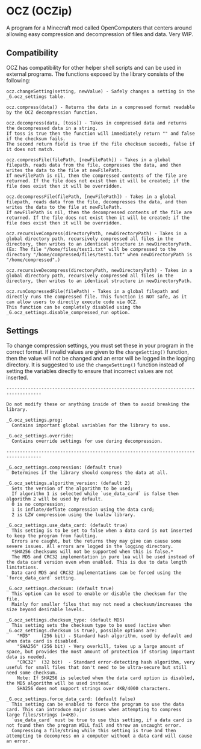 # OCZ (OCZip)
A program for a Minecraft mod called OpenComputers that centers around allowing easy compression and decompression of files and data.
Very WIP.

## Compatibility
  OCZ has compatibility for other helper shell scripts and can be used in external programs. The functions exposed by the library consists of the following:
    
    ocz.changeSetting(setting, newValue) - Safely changes a setting in the _G.ocz_settings table.
    
    ocz.compress(data)) - Returns the data in a compressed format readable by the OCZ decompression function.
    
    ocz.decompress(data, [toss]) - Takes in compressed data and returns the decompressed data in a string.
    If toss is true then the function will immediately return "" and false if the checksum fails.
    The second return field is true if the file checksum suceeds, false if it does not match.

    ocz.compressFile(filePath, [newFilePath]) - Takes in a global filepath, reads data from the file, compresses the data, and then writes the data to the file at newFilePath.
    If newFilePath is nil, then the compressed contents of the file are returned. If the file does not exist then it will be created; if the file does exist then it will be overridden.

    ocz.decompressFile(filePath, [newFilePath]) - Takes in a global filepath, reads data from the file, decompresses the data, and then writes the data to the file at newFilePath.
    If newFilePath is nil, then the decompressed contents of the file are returned. If the file does not exist then it will be created; if the file does exist then it will be overridden.

    ocz.recursiveCompress(directoryPath, newDirectoryPath) - Takes in a global directory path, recursively compressed all files in the directory, then writes to an identical structure in newDirectoryPath. 
    (Ex: The file "/home/files/test1.txt" will be compressed to the directory "/home/compressed/files/test1.txt" when newDirectoryPath is "/home/compressed".)

    ocz.recursiveDecompress(directoryPath, newDirectoryPath) - Takes in a global directory path, recursively compressed all files in the directory, then writes to an identical structure in newDirectoryPath.

    ocz.runCompressedFile(filePath) - Takes in a global filepath and directly runs the compressed file. This function is NOT safe, as it can allow users to directly execute code via OCZ.
    This function can be completely disabled using the _G.ocz_settings.disable_compressed_run option.
  
## Settings

  To change compression settings, you must set these in your program in the correct format.
  If invalid values are given to the `changeSetting()` function, then the value will not be changed and an error will be logged in the logging directory.
  It is suggested to use the `changeSetting()` function instead of setting the variables directly to ensure that incorrect values are not inserted.
  

    -----------------------------------------------------------------------------------

    Do not modify these or anything inside of them to avoid breaking the library.
  
    _G.ocz_settings.prog:
      Contains important global variables for the library to use.
    
    _G.ocz_settings.override:
      Contains override settings for use during decompression.
    
    -----------------------------------------------------------------------------------
  
    _G.ocz_settings.compression: (default true)
      Determines if the library should compress the data at all.
  
    _G.ocz_settings.algorithm_version: (default 2)
      Sets the version of the algorithm to be used;
      If algorithm 1 is selected while `use_data_card` is false then algorithm 2 will be used by default.
      0 is no compression;
      1 is inflate/deflate compression using the data card;
      2 is LZW compression using the lualzw library.
  
    _G.ocz_settings.use_data_card: (default true)
      This setting is to be set to false when a data card is not inserted to keep the program from faulting.
      Errors are caught, but the returns they may give can cause some severe issues. All errors are logged in the logging directory.
      *SHA256 checksums will not be supported when this is false.*
      The MD5 and CRC32 implementation in pure lua will be used instead of the data card version even when enabled. This is due to data length limitations.
      Data card MD5 and CRC32 implementations can be forced using the `force_data_card` setting.
    
    _G.ocz_settings.checksum: (default true)
      This option can be used to enable or disable the checksum for the file.
      Mainly for smaller files that may not need a checksum/increases the size beyond desirable levels.
    
    _G.ocz_settings.checksum_type: (default MD5)
      This setting sets the checksum type to be used (active when _G.ocz_settings.checksum is true), possible options are:
        "MD5"    (256 bit) - Standard hash algorithm, used by default and when data card is disabled.
        "SHA256" (256 bit) - Very overkill, takes up a large amount of space, but provides the most amount of protection if storing important data is needed.
        "CRC32"  (32 bit)  - Standard error-detecting hash algorithm, very useful for small files that don't need to be ultra-secure but still need some checksum.
        Note: If SHA256 is selected when the data card option is disabled, the MD5 algorithm will be used instead.
        SHA256 does not support strings over 4KB/4000 characters.

    _G.ocz_settings.force_data_card: (default false)
      This setting can be enabled to force the program to use the data card. This can introduce major issues when attempting to compress large files/strings (>4KB).
      `use_data_card` must be true to use this setting, if a data card is not found then the program WILL fail and throw an uncaught error.
      Compressing a file/string while this setting is true and then attempting to decompress on a computer without a data card will cause an error.
